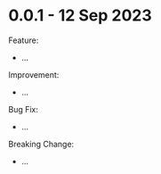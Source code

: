 # 0.0.1 - 12 Sep 2023

Feature:

- ...

Improvement:

- ...

Bug Fix:

- ...

Breaking Change:

- ...

